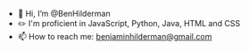 - 👋 Hi, I’m @BenHilderman
- :pencil2: I'm proficient in JavaScript, Python, Java, HTML and CSS
- 📫 How to reach me: benjaminhilderman@gmail.com

<!---
BenHilderman/BenHilderman is a ✨ special ✨ repository because its `README.md` (this file) appears on your GitHub profile.
You can click the Preview link to take a look at your changes.
--->
